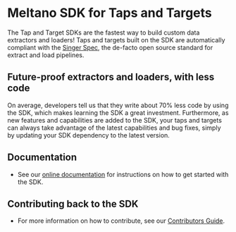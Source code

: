 # Meltano SDK for Taps and Targets

The Tap and Target SDKs are the fastest way to build custom data extractors and loaders!
Taps and targets built on the SDK are automatically compliant with the
[Singer Spec](https://hub.meltano.com/singer/spec), the
de-facto open source standard for extract and load pipelines.

## Future-proof extractors and loaders, with less code

On average, developers tell us that they write about 70% less code by using the SDK, which
makes learning the SDK a great investment. Furthermore, as new features and capabilities
are added to the SDK, your taps and targets can always take advantage of the latest
capabilities and bug fixes, simply by updating your SDK dependency to the latest version.

## Documentation

- See our [online documentation](https://sdk.meltano.com) for instructions on how
to get started with the SDK.

## Contributing back to the SDK

- For more information on how to contribute, see our [Contributors Guide](https://sdk.meltano.com/en/latest/CONTRIBUTING.html).
